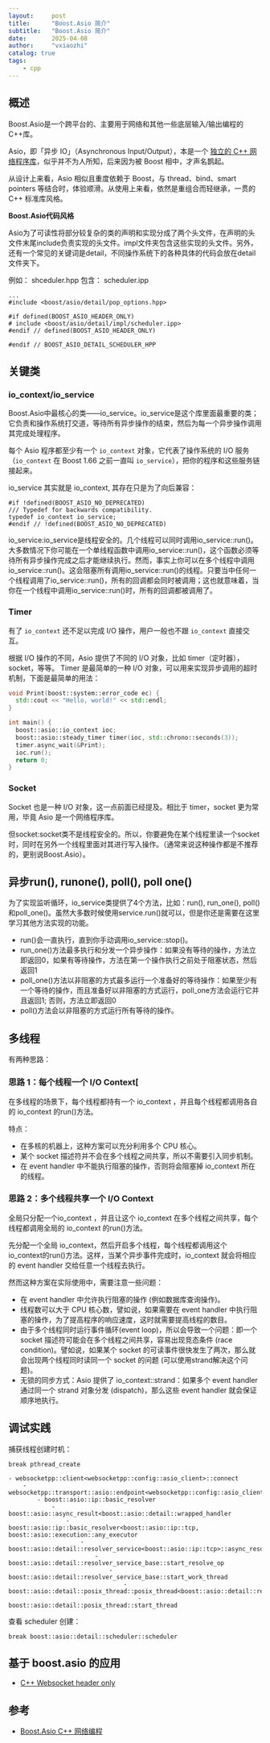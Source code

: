 ```yaml
---
layout:     post
title:      "Boost.Asio 简介"
subtitle:   "Boost.Asio 简介"
date:       2025-04-08
author:     "vxiaozhi"
catalog: true
tags:
    - cpp
---
```


## 概述

Boost.Asio是一个跨平台的、主要用于网络和其他一些底层输入/输出编程的C++库。

Asio，即「异步 IO」（Asynchronous Input/Output），本是一个 [独立的 C++ 网络程序库](http://think-async.com/Asio)，似乎并不为人所知，后来因为被 Boost 相中，才声名鹊起。

从设计上来看，Asio 相似且重度依赖于 Boost，与 thread、bind、smart pointers 等结合时，体验顺滑。从使用上来看，依然是重组合而轻继承，一贯的 C++ 标准库风格。

**Boost.Asio代码风格**

Asio为了可读性将部分较复杂的类的声明和实现分成了两个头文件，在声明的头文件末尾include负责实现的头文件。impl文件夹包含这些实现的头文件。另外，还有一个常见的关键词是detail，不同操作系统下的各种具体的代码会放在detail文件夹下。

例如： shceduler.hpp 包含： scheduler.ipp
```
...
#include <boost/asio/detail/pop_options.hpp>

#if defined(BOOST_ASIO_HEADER_ONLY)
# include <boost/asio/detail/impl/scheduler.ipp>
#endif // defined(BOOST_ASIO_HEADER_ONLY)

#endif // BOOST_ASIO_DETAIL_SCHEDULER_HPP

```

## 关键类

### io_context/io_service

Boost.Asio中最核心的类——io_service。io_service是这个库里面最重要的类；它负责和操作系统打交道，等待所有异步操作的结束，然后为每一个异步操作调用其完成处理程序。

每个 Asio 程序都至少有一个 `io_context` 对象，它代表了操作系统的 I/O 服务（`io_context` 在 Boost 1.66 之前一直叫 `io_service`），把你的程序和这些服务链接起来。

io_service 其实就是 io_context, 其存在只是为了向后兼容：

```
#if !defined(BOOST_ASIO_NO_DEPRECATED)
/// Typedef for backwards compatibility.
typedef io_context io_service;
#endif // !defined(BOOST_ASIO_NO_DEPRECATED)
```

io_service:io_service是线程安全的。几个线程可以同时调用io_service::run()。大多数情况下你可能在一个单线程函数中调用io_service::run()，这个函数必须等待所有异步操作完成之后才能继续执行。然而，事实上你可以在多个线程中调用io_service::run()。这会阻塞所有调用io_service::run()的线程。只要当中任何一个线程调用了io_service::run()，所有的回调都会同时被调用；这也就意味着，当你在一个线程中调用io_service::run()时，所有的回调都被调用了。


### Timer

有了 `io_context` 还不足以完成 I/O 操作，用户一般也不跟 `io_context` 直接交互。

根据 I/O 操作的不同，Asio 提供了不同的 I/O 对象，比如 timer（定时器），socket，等等。
Timer 是最简单的一种 I/O 对象，可以用来实现异步调用的超时机制，下面是最简单的用法：

```cpp
void Print(boost::system::error_code ec) {
  std::cout << "Hello, world!" << std::endl;
}

int main() {
  boost::asio::io_context ioc;
  boost::asio::steady_timer timer(ioc, std::chrono::seconds(3));
  timer.async_wait(&Print);
  ioc.run();
  return 0;
}
```

### Socket

Socket 也是一种 I/O 对象，这一点前面已经提及。相比于 timer，socket 更为常用，毕竟 Asio 是一个网络程序库。

但socket:socket类不是线程安全的。所以，你要避免在某个线程里读一个socket时，同时在另外一个线程里面对其进行写入操作。（通常来说这种操作都是不推荐的，更别说Boost.Asio）。

## 异步run(), runone(), poll(), poll one()

为了实现监听循环，io_service类提供了4个方法，比如：run(), run_one(), poll()和poll_one()。虽然大多数时候使用service.run()就可以，但是你还是需要在这里学习其他方法实现的功能。

- run()会一直执行，直到你手动调用io_service::stop()。
- run_one()方法最多执行和分发一个异步操作：如果没有等待的操作，方法立即返回0，如果有等待操作，方法在第一个操作执行之前处于阻塞状态，然后返回1
- poll_one()方法以非阻塞的方式最多运行一个准备好的等待操作：如果至少有一个等待的操作，而且准备好以非阻塞的方式运行，poll_one方法会运行它并且返回1; 否则，方法立即返回0
- poll()方法会以非阻塞的方式运行所有等待的操作。

## 多线程

有两种思路：

### 思路 1：每个线程一个 I/O Context[

在多线程的场景下，每个线程都持有一个 io_context ，并且每个线程都调用各自的 io_context 的run()方法。

特点：

- 在多核的机器上，这种方案可以充分利用多个 CPU 核心。
- 某个 socket 描述符并不会在多个线程之间共享，所以不需要引入同步机制。
- 在 event handler 中不能执行阻塞的操作，否则将会阻塞掉 io_context 所在的线程。
  
### 思路 2：多个线程共享一个 I/O  Context

全局只分配一个io_context ，并且让这个 io_context 在多个线程之间共享，每个线程都调用全局的 io_context 的run()方法。

先分配一个全局 io_context，然后开启多个线程，每个线程都调用这个 io_context的run()方法。这样，当某个异步事件完成时，io_context 就会将相应的 event handler 交给任意一个线程去执行。

然而这种方案在实际使用中，需要注意一些问题：

- 在 event handler 中允许执行阻塞的操作 (例如数据库查询操作)。
- 线程数可以大于 CPU 核心数，譬如说，如果需要在 event handler 中执行阻塞的操作，为了提高程序的响应速度，这时就需要提高线程的数目。
- 由于多个线程同时运行事件循环(event loop)，所以会导致一个问题：即一个 socket 描述符可能会在多个线程之间共享，容易出现竞态条件 (race condition)。譬如说，如果某个 socket 的可读事件很快发生了两次，那么就会出现两个线程同时读同一个 socket 的问题 (可以使用strand解决这个问题)。
- 无锁的同步方式：Asio 提供了 io_context::strand：如果多个 event handler 通过同一个 strand 对象分发 (dispatch)，那么这些 event handler 就会保证顺序地执行。

## 调试实践

捕获线程创建时机：
```
break pthread_create
```
```
- websocketpp::client<websocketpp::config::asio_client>::connect
    - websocketpp::transport::asio::endpoint<websocketpp::config::asio_client::transport_config>::async_connect
        - boost::asio::ip::basic_resolver
            - boost::asio::async_result<boost::asio::detail::wrapped_handler
                - boost::asio::ip::basic_resolver<boost::asio::ip::tcp, boost::asio::execution::any_executor
                    - boost::asio::detail::resolver_service<boost::asio::ip::tcp>::async_resolve
                        - boost::asio::detail::resolver_service_base::start_resolve_op
                            - boost::asio::detail::resolver_service_base::start_work_thread
                                - boost::asio::detail::posix_thread::posix_thread<boost::asio::detail::resolver_service_base::work_scheduler_runner>
                                    - boost::asio::detail::posix_thread::start_thread
```

查看 scheduler 创建：
```
break boost::asio::detail::scheduler::scheduler
```
## 基于 boost.asio 的应用

- [C++ Websocket header only ](https://github.com/zaphoyd/websocketpp)


## 参考

- [Boost.Asio C++ 网络编程](https://mmoaay.gitbooks.io/boost-asio-cpp-network-programming-chinese/content/)
